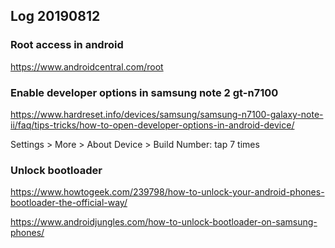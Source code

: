 
## Log 20190812 

### Root access in android

https://www.androidcentral.com/root

### Enable developer options in samsung note 2 gt-n7100

https://www.hardreset.info/devices/samsung/samsung-n7100-galaxy-note-ii/faq/tips-tricks/how-to-open-developer-options-in-android-device/

Settings > More > About Device > Build Number: tap 7 times

### Unlock bootloader

https://www.howtogeek.com/239798/how-to-unlock-your-android-phones-bootloader-the-official-way/

https://www.androidjungles.com/how-to-unlock-bootloader-on-samsung-phones/
